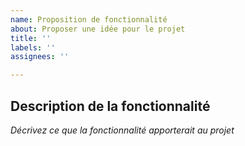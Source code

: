 ```yaml
---
name: Proposition de fonctionnalité
about: Proposer une idée pour le projet
title: ''
labels: ''
assignees: ''

---
```


## Description de la fonctionnalité

*Décrivez ce que la fonctionnalité apporterait au projet*
